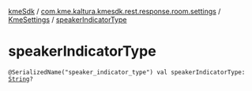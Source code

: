 [kmeSdk](../../index.md) / [com.kme.kaltura.kmesdk.rest.response.room.settings](../index.md) / [KmeSettings](index.md) / [speakerIndicatorType](./speaker-indicator-type.md)

# speakerIndicatorType

`@SerializedName("speaker_indicator_type") val speakerIndicatorType: `[`String`](https://kotlinlang.org/api/latest/jvm/stdlib/kotlin/-string/index.html)`?`